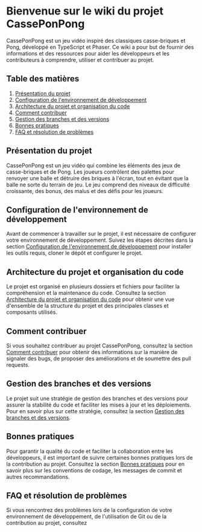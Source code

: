# Bienvenue sur le wiki du projet CassePonPong

CassePonPong est un jeu vidéo inspiré des classiques casse-briques et Pong, développé en TypeScript et Phaser. Ce wiki a pour but de fournir des informations et des ressources pour aider les développeurs et les contributeurs à comprendre, utiliser et contribuer au projet.

## Table des matières

1. [Présentation du projet](#présentation-du-projet)
2. [Configuration de l'environnement de développement](#configuration-de-lenvironnement-de-développement)
3. [Architecture du projet et organisation du code](#architecture-du-projet-et-organisation-du-code)
4. [Comment contribuer](#comment-contribuer)
5. [Gestion des branches et des versions](#gestion-des-branches-et-des-versions)
6. [Bonnes pratiques](#bonnes-pratiques)
7. [FAQ et résolution de problèmes](#faq-et-résolution-de-problèmes)

## Présentation du projet

CassePonPong est un jeu vidéo qui combine les éléments des jeux de casse-briques et de Pong. Les joueurs contrôlent des palettes pour renvoyer une balle et détruire des briques à l'écran, tout en évitant que la balle ne sorte du terrain de jeu. Le jeu comprend des niveaux de difficulté croissante, des bonus, des malus et des défis pour les joueurs.

## Configuration de l'environnement de développement

Avant de commencer à travailler sur le projet, il est nécessaire de configurer votre environnement de développement. Suivez les étapes décrites dans la section [Configuration de l'environnement de développement](https://github.com/MichaelManem/CassePonPong/wiki/GPT_Configuration-de-l'environnement-de-d%C3%A9veloppement) pour installer les outils requis, cloner le dépôt et configurer le projet.

## Architecture du projet et organisation du code

Le projet est organisé en plusieurs dossiers et fichiers pour faciliter la compréhension et la maintenance du code. Consultez la section [Architecture du projet et organisation du code](Architecture-du-projet-et-organisation-du-code.md) pour obtenir une vue d'ensemble de la structure du projet et des principales classes et composants utilisés.

## Comment contribuer

Si vous souhaitez contribuer au projet CassePonPong, consultez la section [Comment contribuer](Comment-contribuer.md) pour obtenir des informations sur la manière de signaler des bugs, de proposer des améliorations et de soumettre des pull requests.

## Gestion des branches et des versions

Le projet suit une stratégie de gestion des branches et des versions pour assurer la stabilité du code et faciliter les mises à jour et les déploiements. Pour en savoir plus sur cette stratégie, consultez la section [Gestion des branches et des versions](Gestion-des-branches-et-des-versions.md).

## Bonnes pratiques

Pour garantir la qualité du code et faciliter la collaboration entre les développeurs, il est important de suivre certaines bonnes pratiques lors de la contribution au projet. Consultez la section [Bonnes pratiques](Bonnes-pratiques.md) pour en savoir plus sur les conventions de codage, les messages de commit et autres recommandations.

## FAQ et résolution de problèmes

Si vous rencontrez des problèmes lors de la configuration de votre environnement de développement, de l'utilisation de Git ou de la contribution au projet, consultez